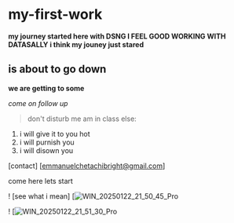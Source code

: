 # my-first-work
**my journey started here with DSNG
I FEEL GOOD WORKING WITH DATASALLY 
i think my jouney just stared**

## is about to go down
**we are getting to some**

*come on follow up*
> don't disturb me am in class else:
1. i will give it to you hot
2. i will purnish you
3. i will disown you

[contact] [emmanuelchetachibright@gmail.com]

come here lets start

! [see what i mean] [![WIN_20250122_21_50_45_Pro](https://github.com/user-attachments/assets/776d707a-959a-488a-a7cc-a5469fe45f48)

! [![WIN_20250122_21_51_30_Pro](https://github.com/user-attachments/assets/b05bd2ee-36ff-4ea0-be42-1402cfe09cca)
